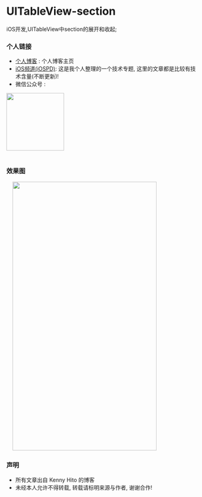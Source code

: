 # UITableView-section
iOS开发,UITableView中section的展开和收起;

### 个人链接

* [个人博客](https://nslog-yuhaitao.github.io ) : 个人博客主页
* [iOS频道(iOSPD)](http://www.jianshu.com/collection/d76ac79331c6): 这是我个人整理的一个技术专题, 这里的文章都是比较有技术含量(不断更新)!
* 微信公众号 : <div  align="center">    
<img src="http://e.hiphotos.baidu.com/image/pic/item/18d8bc3eb13533faa6652597a0d3fd1f40345bb3.jpg" width="150" height="150" />
</div>


</br>
</br>

### 效果图
<div  align="center">    
<img src="https://github.com/NSLog-YuHaitao/UITableView-section/blob/master/picture/Result.gif" width="375" height="700" />
</div>


 
### 声明

* 所有文章出自 Kenny Hito 的博客</br >
* 未经本人允许不得转载, 转载请标明来源与作者, 谢谢合作! 

